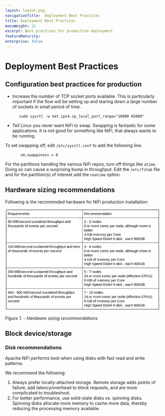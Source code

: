 ```yaml
---
layout: layout.pug
navigationTitle:  Deployment Best Practices
title: Deployment Best Practices
menuWeight: 21
excerpt: Best practices for production deployment
featureMaturity:
enterprise: false
---
```


# Deployment Best Practices

## Configuration best practices for production
  
  - Increase the number of TCP socket ports available. This is particularly important if the flow will be setting up and tearing down a large number of sockets in small period of time.
        
           sudo sysctl -w net.ipv4.ip_local_port_range="10000 65000"
       
  - Tell Linux you never want NiFi to swap. Swapping is fantastic for some applications. It is not good for something like NiFi, that always wants to be running.
   
To set swapping off, edit `/etc/sysctl.conf` to add the following line:
           
           vm.swappiness = 0
           
For the partitions handling the various NiFi repos, turn off things like `atime`. Doing so can cause a surprising bump in throughput. Edit the `/etc/fstab` file and for the partition(s) of interest add the `noatime` option.
        
## Hardware sizing recommendations

Following is the recommnded hardware for NiFi production installation:

[<img src="../service/HardwareRecommendation.png" alt="Hardware Recommendation" width="700"/>](../service/HardwareRecommendation.png)

_Figure 1. - Hardware sizing recommendations_

## Block device/storage

### Disk recommendations

Apache NiFi performs best when using disks with fast read and write patterns.

We recommend the following:

 1. Always prefer locally-attached storage. Remote storage adds points of failure, add latency/overhead to block requests, and are more complicated to troubleshoot.  
 2. For better performance, use solid-state disks vs. spinning disks. Spinning disks allocate more memory to cache more data, thereby reducing the processing memory available.

